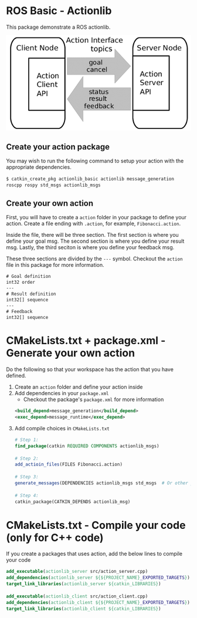 # ROS Basic - Actionlib

This package demonstrate a ROS actionlib. 

![Actionlib Diagram](actionlib.png)

## Create your action package

You may wish to run the following command to setup your action with the appropriate dependencies.

`$ catkin_create_pkg actionlib_basic actionlib message_generation roscpp rospy std_msgs actionlib_msgs`

## Create your own action

First, you will have to create a `action` folder in your package to define your action. Create a file ending with `.action`, for example, `Fibonacci.action`.

Inside the file, there will be three section. The first section is where you define your goal msg. The second section is where you define your result msg. Lastly, the third seciton is where you define your feedback msg.

These three sections are divided by the `---` symbol. Checkout the `action` file in this package for more information.

```action
# Goal definition
int32 order
---
# Result definition
int32[] sequence
---
# Feedback
int32[] sequence
```

# CMakeLists.txt + package.xml - Generate your own action

Do the following so that your workspace has the action that you have defined.

1. Create an `action` folder and define your action inside
1. Add dependencies in your `package.xml`
    - Checkout the package's `package.xml` for more information
    ```xml
    <build_depend>message_generation</build_depend>
    <exec_depend>message_runtime</exec_depend> 
    ```
1. Add compile choices in `CMakeLists.txt`
    ```cmake
    # Step 1:
    find_package(catkin REQUIRED COMPONENTS actionlib_msgs)

    # Step 2:
    add_actioin_files(FILES Fibonacci.action)

    # Step 3:
    generate_messages(DEPENDENCIES actionlib_msgs std_msgs  # Or other packages containing msgs)

    # Step 4:
    catkin_package(CATKIN_DEPENDS actionlib_msg)
    ```

# CMakeLists.txt - Compile your code (only for C++ code)

If you create a packages that uses action, add the below lines to compile your code
```cmake
add_executable(actionlib_server src/action_server.cpp)
add_dependencies(actionlib_server ${${PROJECT_NAME}_EXPORTED_TARGETS})
target_link_libraries(actionlib_server ${catkin_LIBRARIES})

add_executable(actionlib_client src/action_client.cpp)
add_dependencies(actionlib_client ${${PROJECT_NAME}_EXPORTED_TARGETS})
target_link_libraries(actionlib_client ${catkin_LIBRARIES})
```